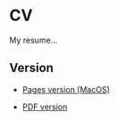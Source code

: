 # CV
My resume...

## Version

- [Pages version (MacOS)](https://github.com/stephanepiriou/cv/blob/master/CV%20(Stephane%20Piriou).pages)

- [PDF version](https://github.com/stephanepiriou/cv/blob/master/CV%20(Stephane%20Piriou).pdf)
